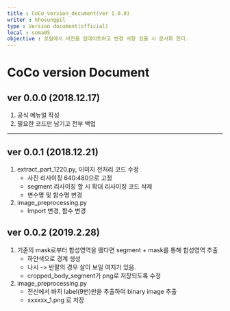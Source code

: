 ```yaml
---
title : CoCo_version_decument(ver 1.0.0) 
writer : khosungpil
type : Version document(official)
local : soma05
objective : 로컬에서 버전을 업데이트하고 변경 사항 있을 시 문서화 한다.
---
```


# CoCo version Document #

## ver 0.0.0 (2018.12.17) ##
1. 공식 메뉴얼 작성
2. 필요한 코드만 남기고 전부 백업
<hr>

## ver 0.0.1 (2018.12.21) ##
1. extract_part_1220.py, 이미지 전처리 코드 수정
    - 사진 리사이징 640:480으로 고정
    - segment 리사이징 할 시 확대 리사이징 코드 삭제
    - 변수명 및 함수명 변경
2. image_preprocessing.py
    - Import 변경, 함수 변경

## ver 0.0.2 (2019.2.28) ##
1. 기존의 mask로부터 합성영역을 뗐다면 segment + mask를 통해 합성영역 추출
    - 하얀색으로 경계 생성
    - 나시 -> 반팔의 경우 살이 보일 여지가 있음.
    - cropped_body_segment가 png로 저장되도록 수정
2. image_preprocessing.py
    - 전신에서 바지 label(9번)만을 추출하여 binary image 추출
    - xxxxxx_1.png 로 저장
    

